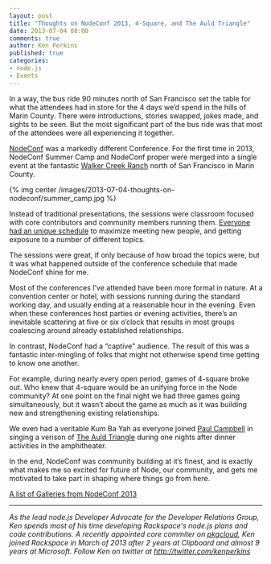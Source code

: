 ```yaml
---
layout: post
title: "Thoughts on NodeConf 2013, 4-Square, and The Auld Triangle"
date: 2013-07-04 08:00
comments: true
author: Ken Perkins
published: true
categories:
- node.js
- Events
---
```

In a way, the bus ride 90 minutes north of San Francisco set the table for what the attendees had in store for the 4 days we’d spend in the hills of Marin County. There were introductions, stories swapped, jokes made, and sights to be seen. But the most significant part of the bus ride  was that most of the attendees were all experiencing it together.

[NodeConf][1] was a markedly different Conference. For the first time in 2013, NodeConf Summer Camp and NodeConf proper were merged into a single event at the fantastic [Walker Creek Ranch][2] north of San Francisco in Marin County.<!--More-->

{% img center /images/2013-07-04-thoughts-on-nodeconf/summer_camp.jpg %}

Instead of traditional presentations, the sessions were classroom focused with core contributors and community members running them. [Everyone had an unique schedule][3] to maximize meeting new people, and getting exposure to a number of different topics.

The sessions were great, if only because of how broad the topics were, but it was what happened outside of the conference schedule that made NodeConf shine for me.

Most of the conferences I’ve attended have been more formal in nature. At a convention center or hotel, with sessions running during the standard working day, and usually ending at a reasonable hour in the evening. Even when these conferences host parties or evening activities, there’s an inevitable scattering at five or six o’clock that results in most groups coalescing around already established relationships.

In contrast, NodeConf had a “captive" audience. The result of this was a fantastic inter-mingling of folks that might not otherwise spend time getting to know one another. 

For example, during nearly every open period, games of 4-square broke out. Who knew that 4-square would be an unifying force in the Node community? At one point on the final night we had three games going simultaneously, but it wasn’t about the game as much as it was building new and strengthening existing relationships. 

We even had a veritable Kum Ba Yah as everyone joined [Paul Campbell][4] in singing a verison of [The Auld Triangle][5] during one nights after dinner activities in the amphitheater.

In the end, NodeConf was community building at it’s finest, and is exactly what makes me so excited for future of Node, our community, and gets me motivated to take part in shaping where things go from here.

[A list of Galleries from NodeConf 2013][6]

-----
_As the lead node.js Developer Advocate for the Developer Relations Group, Ken spends most of his time developing Rackspace's node.js plans and code contributions. A recently appointed core commiter on [pkgcloud](https://github.com/nodejitsu/pkgcloud), Ken joined Rackspace in March of 2013 after 2 years at Clipboard and almost 9 years at Microsoft. Follow Ken on twitter at <http://twitter.com/kenperkins>_

[1]: http://www.nodeconf.com/
[2]: http://www.walkercreekranch.org/
[3]: https://github.com/mikeal/nodeconf2013/issues/22
[4]: https://twitter.com/paulca
[5]: http://en.wikipedia.org/wiki/The_Auld_Triangle
[6]: https://github.com/mikeal/nodeconf2013/issues/20